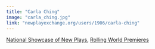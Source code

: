 ```yaml
---
title: "Carla Ching"
image: "carla_ching.jpg"
link: "newplayexchange.org/users/1906/carla-ching"
---
```


[National Showcase of New Plays](/affiliated-artists/national-showcase-of-new-plays), [Rolling World Premieres](/affiliated-artists/rolling-world-premieres)
